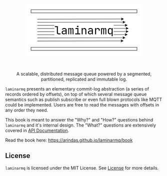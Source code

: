 <p align="center">
  <img src="https://raw.githubusercontent.com/arindas/laminarmq/assets/assets/logo.png" alt="laminarmq">
</p>

<p align="center">
  <a href="https://github.com/arindas/laminarmq/actions/workflows/book.yml">
  <img src="https://github.com/arindas/laminarmq/actions/workflows/book.yml/badge.svg" alt=""/>
  </a>
</p>

<p align="center">
A scalable, distributed message queue powered by a segmented, partitioned, replicated and immutable log.
</p>

`laminarmq` presents an elementary commit-log abstraction (a series of records ordered by offsets), on top of which
several message queue semantics such as publish subscribe or even full blown protocols like MQTT could be implemented.
Users are free to read the messages with offsets in any order they need.

This book is meant to answer the "Why?" and "How?" questions behind `laminarmq` and it's internal design. The "What?"
questions are extensively covered in [API Documentation](https://docs.rs/laminarmq).

Read the book here: <https://arindas.github.io/laminarmq/book>

## License
`laminarmq` is licensed under the MIT License. See [License](./LICENSE) for more details.
